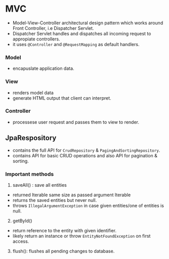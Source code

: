 # MVC
- Model-View-Controller architectural design pattern which works around Front Controller, i.e Dispatcher Servlet.
- Dispatcher Servlet handles and dispatches all incoming request to appropiate controllers.
- it uses ```@Controller``` and ```@RequestMapping``` as default handlers.

### Model
- encapuslate application data.

### View
- renders model data
- generate HTML output that client can interpret.

### Controller
- processese user request and passes them to view to render.

## JpaRespository
- contains the full API for ```CrudRepository``` & ```PagingAndSortingRepository```.
- contains API for basic CRUD operations and also API for pagination & sorting.


### Important methods
1. saveAll() : save all entities
- returned Iterable same size as passed argument Iterable
- returns the saved entities but never null.
- throws ```IllegalArgumentException``` in case given entities/one of entities is null.
2. getById()
- return reference to the entity with given identifier.
- likely return an instance or throw ```EntityNotFoundException``` on first access.
3. flush(): flushes all pending changes to database.
